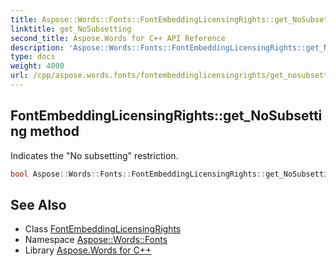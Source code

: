 ```yaml
---
title: Aspose::Words::Fonts::FontEmbeddingLicensingRights::get_NoSubsetting method
linktitle: get_NoSubsetting
second_title: Aspose.Words for C++ API Reference
description: 'Aspose::Words::Fonts::FontEmbeddingLicensingRights::get_NoSubsetting method. Indicates the "No subsetting" restriction in C++.'
type: docs
weight: 4000
url: /cpp/aspose.words.fonts/fontembeddinglicensingrights/get_nosubsetting/
---
```

## FontEmbeddingLicensingRights::get_NoSubsetting method


Indicates the "No subsetting" restriction.

```cpp
bool Aspose::Words::Fonts::FontEmbeddingLicensingRights::get_NoSubsetting() const
```

## See Also

* Class [FontEmbeddingLicensingRights](../)
* Namespace [Aspose::Words::Fonts](../../)
* Library [Aspose.Words for C++](../../../)
